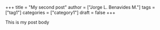 +++
title = "My second post"
author = ["Jorge L. Benavides M."]
tags = ["tag1"]
categories = ["category1"]
draft = false
+++

This is my post body
